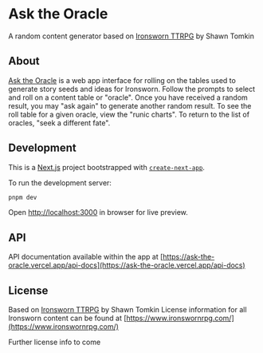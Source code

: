 # Ask the Oracle

A random content generator based on [Ironsworn TTRPG](https://www.ironswornrpg.com/) by Shawn Tomkin


## About

[Ask the Oracle](https://ask-the-oracle.vercel.app/) is a web app interface for rolling on the tables used to generate story seeds and ideas for Ironsworn. Follow the prompts to select and roll on a content table or "oracle". Once you have received a random result, you may "ask again" to generate another random result. To see the roll table for a given oracle, view the "runic charts". To return to the list of oracles, "seek a different fate".


## Development

This is a [Next.js](https://nextjs.org/) project bootstrapped with [`create-next-app`](https://github.com/vercel/next.js/tree/canary/packages/create-next-app).

To run the development server:

```bash
pnpm dev
```

Open [http://localhost:3000](http://localhost:3000) in browser for live preview.


## API

API documentation available within the app at [https://ask-the-oracle.vercel.app/api-docs](https://ask-the-oracle.vercel.app/api-docs)


## License


Based on [Ironsworn TTRPG](https://www.ironswornrpg.com/) by Shawn Tomkin
License information for all Ironsworn content can be found at [https://www.ironswornrpg.com/](https://www.ironswornrpg.com/)

Further license info to come